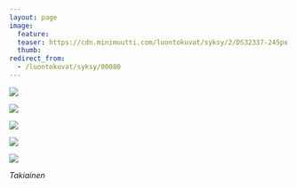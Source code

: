 ```yaml
---
layout: page
image:
  feature:
  teaser: https://cdn.minimuutti.com/luontokuvat/syksy/2/DS32337-245px.jpg
  thumb:
redirect_from:
  - /luontokuvat/syksy/00080
---
```


![](https://cdn.minimuutti.com/luontokuvat/syksy/2/DS31699-800px.jpg)

![](https://cdn.minimuutti.com/luontokuvat/syksy/2/DS32337-800px.jpg)

![](https://cdn.minimuutti.com/luontokuvat/syksy/2/DS32340-800px.jpg)

![](https://cdn.minimuutti.com/luontokuvat/syksy/2/DS32347-800px.jpg)

![](https://cdn.minimuutti.com/luontokuvat/syksy/2/DS32351-800px.jpg)

*Takiainen*
